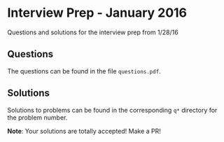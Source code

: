 # Interview Prep - January 2016
Questions and solutions for the interview prep from 1/28/16

## Questions
The questions can be found in the file `questions.pdf`.

## Solutions
Solutions to problems can be found in the corresponding `q*` directory for the problem number.

__Note__: Your solutions are totally accepted! Make a PR!

<!--
| Problem Name/Number  | File Name | Author |
| ------------- | ------------- | ------------- |
| Abbreviation II  | `FindAllAbbreviations.hs`  | Leo Rudberg (LOZORD) |
| Quine Time  | `look_and_say.py`  | Leo Rudberg (LOZORD) |
| Pair-y Time | `pairy-time.py` | Leo Rudberg (LOZORD)
-->
